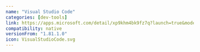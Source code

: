 ```yaml
---
name: "Visual Studio Code"
categories: [dev-tools]
link: https://apps.microsoft.com/detail/xp9khm4bk9fz7q?launch=true&mode=full&hl=en-us&gl=in&ocid=bingwebsearch
compatibility: native
versionFrom: "1.81.1.0"
icon: VisualStudioCode.svg
---
```


